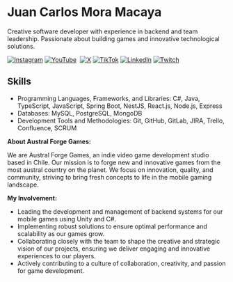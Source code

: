 # Juan Carlos Mora Macaya

Creative software developer with experience in backend and team leadership. Passionate about building games and innovative technological solutions.

[![Instagram](https://img.shields.io/badge/Instagram-E4405F?style=for-the-badge&logo=instagram&logoColor=white)](https://www.instagram.com/gleymsku)
[![YouTube](https://img.shields.io/badge/YouTube-FF0000?style=for-the-badge&logo=youtube&logoColor=white)](https://www.youtube.com/user/gleymsku) 
[![X](https://img.shields.io/badge/X-1DA1F2?style=for-the-badge&logo=x&logoColor=white)](https://x.com/gleymsku)
[![TikTok](https://img.shields.io/badge/TikTok-000000?style=for-the-badge&logo=tiktok&logoColor=white)](https://www.tiktok.com/@gleymsku_dev)
[![LinkedIn](https://img.shields.io/badge/LinkedIn-0077B5?style=for-the-badge&logo=linkedin&logoColor=white)](https://linkedin.com/in/gleymsku)
[![Twitch](https://img.shields.io/badge/Twitch-9146FF?style=for-the-badge&logo=twitch&logoColor=white)](https://www.twitch.tv/gleymsku)

## Skills

* Programming Languages, Frameworks, and Libraries: C#, Java, TypeScript, JavaScript, Spring Boot, NestJS, React.js, Node.js, Express
* Databases: MySQL, PostgreSQL, MongoDB
* Development Tools and Methodologies: Git, GitHub, GitLab, JIRA, Trello, Confluence, SCRUM

**About Austral Forge Games:**

We are Austral Forge Games, an indie video game development studio based in Chile. Our mission is to forge new and innovative games from the most austral country on the planet. We focus on innovation, quality, and community, striving to bring fresh concepts to life in the mobile gaming landscape.

**My Involvement:**

* Leading the development and management of backend systems for our mobile games using Unity and C#.
* Implementing robust solutions to ensure optimal performance and scalability as our games grow.
* Collaborating closely with the team to shape the creative and strategic vision of our projects, ensuring we deliver engaging and innovative experiences to our players.
* Actively contributing to a culture of collaboration, creativity, and passion for game development.
